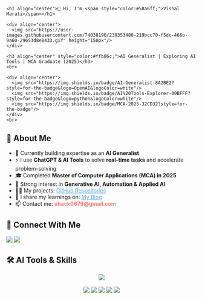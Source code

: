 
    <h1 align="center">🤖 Hi, I'm <span style="color:#58a6ff;">Vishal Marati</span></h1>

    <div align="center">
      <img src="https://user-images.githubusercontent.com/74038190/238353480-219bcc70-f5dc-466b-9a60-29653d8e8433.gif" height="150px"/>
    </div>

    <h3 align="center" style="color:#ffb86c;">AI Generalist | Exploring AI Tools | MCA Graduate (2025)</h3>
    <br>

    <div align="center">
      <img src="https://img.shields.io/badge/AI-Generalist-8A2BE2?style=for-the-badge&logo=OpenAI&logoColor=white"/>
      <img src="https://img.shields.io/badge/AI%20Tools-Explorer-00BFFF?style=for-the-badge&logo=python&logoColor=white"/>
      <img src="https://img.shields.io/badge/MCA-2025-32CD32?style=for-the-badge"/>
    </div>
    <br>

  <h2>🌟 About Me</h2>
  <ul>
    <li>🌱 Currently building expertise as an <b>AI Generalist</b></li>
    <li>⚡ I use <b>ChatGPT & AI Tools</b> to solve <b>real-time tasks</b> and accelerate problem-solving</li>
    <li>🎓 Completed <b>Master of Computer Applications (MCA) in 2025</b></li>
    <li>🧠 Strong interest in <b>Generative AI, Automation & Applied AI</b></li>
    <li>👨‍💻 My projects: <a href="https://github.com/vhack0679?tab=repositories" style="color:#58a6ff;">GitHub Repositories</a></li>
    <li>📝 I share my learnings on: <a href="https://vishalmarati.blogspot.com/" style="color:#58a6ff;">My Blog</a></li>
    <li>📫 Contact me: <b style="color:#ff7b72;">vhack0679@gmail.com</b></li>
  </ul>

  <h2>🤝 Connect With Me</h2>
  <p>
    <a href="https://in.linkedin.com/in/vishal-marati-2a86ab232" target="_blank">
      <img src="https://img.shields.io/badge/LinkedIn-0A66C2?style=for-the-badge&logo=linkedin&logoColor=white"/>
    </a>
    <a href="mailto:vhack0679@gmail.com">
      <img src="https://img.shields.io/badge/Gmail-D14836?style=for-the-badge&logo=gmail&logoColor=white"/>
    </a>
  </p>

  <h2>🛠️ AI Tools & Skills</h2>
  <p align="center">
    <img src="https://skillicons.dev/icons?i=python,java,php,mysql,mongodb,git,figma" /><br><br>
    <img src="https://img.shields.io/badge/ChatGPT-74aa9c?style=for-the-badge&logo=openai&logoColor=white"/>
    <img src="https://img.shields.io/badge/LangChain-12100E?style=for-the-badge&logo=python&logoColor=white"/>
    <img src="https://img.shields.io/badge/HuggingFace-FBBF24?style=for-the-badge&logo=huggingface&logoColor=black"/>
    <img src="https://img.shields.io/badge/TensorFlow-FF6F00?style=for-the-badge&logo=tensorflow&logoColor=white"/>
    <img src="https://img.shields.io/badge/PyTorch-EE4C2C?style=for-the-badge&logo=pytorch&logoColor=white"/>
  </p>

